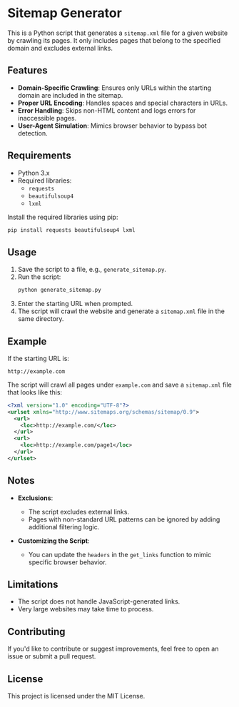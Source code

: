 
# Sitemap Generator

This is a Python script that generates a `sitemap.xml` file for a given website by crawling its pages. It only includes pages that belong to the specified domain and excludes external links.

## Features

- **Domain-Specific Crawling**: Ensures only URLs within the starting domain are included in the sitemap.
- **Proper URL Encoding**: Handles spaces and special characters in URLs.
- **Error Handling**: Skips non-HTML content and logs errors for inaccessible pages.
- **User-Agent Simulation**: Mimics browser behavior to bypass bot detection.

## Requirements

- Python 3.x
- Required libraries:
  - `requests`
  - `beautifulsoup4`
  - `lxml`

Install the required libraries using pip:
```bash
pip install requests beautifulsoup4 lxml
```

## Usage

1. Save the script to a file, e.g., `generate_sitemap.py`.
2. Run the script:
   ```bash
   python generate_sitemap.py
   ```
3. Enter the starting URL when prompted.
4. The script will crawl the website and generate a `sitemap.xml` file in the same directory.

## Example

If the starting URL is:
```
http://example.com
```

The script will crawl all pages under `example.com` and save a `sitemap.xml` file that looks like this:
```xml
<?xml version="1.0" encoding="UTF-8"?>
<urlset xmlns="http://www.sitemaps.org/schemas/sitemap/0.9">
  <url>
    <loc>http://example.com/</loc>
  </url>
  <url>
    <loc>http://example.com/page1</loc>
  </url>
</urlset>
```

## Notes

- **Exclusions**:
  - The script excludes external links.
  - Pages with non-standard URL patterns can be ignored by adding additional filtering logic.

- **Customizing the Script**:
  - You can update the `headers` in the `get_links` function to mimic specific browser behavior.

## Limitations

- The script does not handle JavaScript-generated links.
- Very large websites may take time to process.

## Contributing

If you'd like to contribute or suggest improvements, feel free to open an issue or submit a pull request.

## License

This project is licensed under the MIT License.
